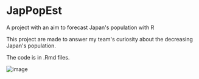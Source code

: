 # JapPopEst
A project with an aim to forecast Japan's population with R

This project are made to answer my team's curiosity about the decreasing Japan's population.

The code is in .Rmd files. 

![image](https://github.com/user-attachments/assets/7b725259-ad78-4fbb-a8bc-811348dc162d)

